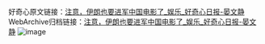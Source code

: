 好奇心原文链接：[注意，伊朗也要进军中国电影了_娱乐_好奇心日报-晏文静](https://www.qdaily.com/articles/9123.html)
WebArchive归档链接：[注意，伊朗也要进军中国电影了_娱乐_好奇心日报-晏文静](http://web.archive.org/web/20170801164222/http://www.qdaily.com:80/articles/9123.html)
![image](http://ww3.sinaimg.cn/large/007d5XDply1g3ve5typ92j30u02dd4qp)